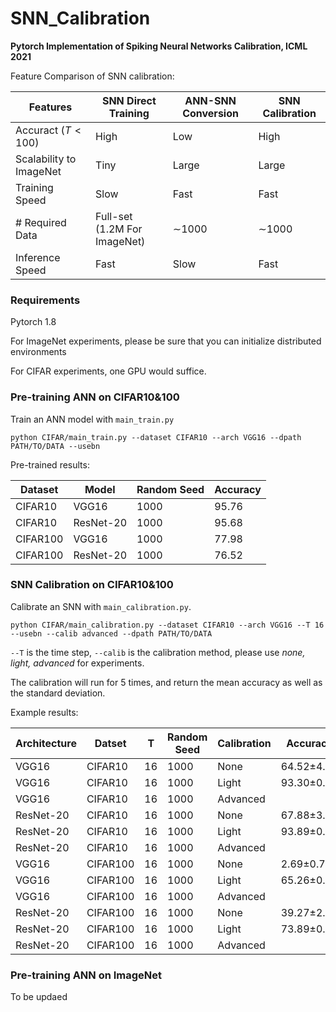 # SNN_Calibration
**Pytorch Implementation of Spiking Neural Networks Calibration, ICML 2021**

Feature Comparison of SNN calibration:

| Features                | SNN Direct Training                | ANN-SNN Conversion | SNN Calibration |
| ----------------------- | ---------------------------------- | ------------------ | --------------- |
| Accuract ($T<100$)      | High                               | Low                | High            |
| Scalability to ImageNet | Tiny                               | Large              | Large           |
| Training Speed          | Slow                               | Fast               | Fast            |
| # Required Data         | Full-set <br />(1.2M For ImageNet) | $\sim$1000         | $\sim$1000      |
| Inference Speed         | Fast                               | Slow               | Fast            |



### Requirements

Pytorch 1.8

For ImageNet experiments, please be sure that you can initialize distributed environments

For CIFAR experiments, one GPU would suffice. 



### Pre-training ANN on CIFAR10&100

Train an ANN model with `main_train.py`

`python CIFAR/main_train.py --dataset CIFAR10 --arch VGG16 --dpath PATH/TO/DATA --usebn `

Pre-trained results:

| Dataset  | Model     | Random Seed | Accuracy |
| -------- | --------- | ----------- | -------- |
| CIFAR10  | VGG16     | 1000        | 95.76    |
| CIFAR10  | ResNet-20 | 1000        | 95.68    |
| CIFAR100 | VGG16     | 1000        | 77.98    |
| CIFAR100 | ResNet-20 | 1000        | 76.52    |



### SNN Calibration on CIFAR10&100

Calibrate an SNN with `main_calibration.py`.

`python CIFAR/main_calibration.py --dataset CIFAR10 --arch VGG16 --T 16 --usebn --calib advanced --dpath PATH/TO/DATA `

`--T` is the time step, `--calib`  is the calibration method, please use *none, light, advanced* for experiments.  

The calibration will run for 5 times, and return the mean accuracy as well as the standard deviation. 

Example results:

| Architecture | Datset   | T    | Random Seed | Calibration | Accuracy       |
| ------------ | -------- | ---- | ----------- | ----------- | -------------- |
| VGG16        | CIFAR10  | 16   | 1000        | None        | 64.52$\pm$4.12 |
| VGG16        | CIFAR10  | 16   | 1000        | Light       | 93.30$\pm$0.08 |
| VGG16        | CIFAR10  | 16   | 1000        | Advanced    |                |
| ResNet-20    | CIFAR10  | 16   | 1000        | None        | 67.88$\pm$3.63 |
| ResNet-20    | CIFAR10  | 16   | 1000        | Light       | 93.89$\pm$0.20 |
| ResNet-20    | CIFAR10  | 16   | 1000        | Advanced    |                |
| VGG16        | CIFAR100 | 16   | 1000        | None        | 2.69$\pm$0.76  |
| VGG16        | CIFAR100 | 16   | 1000        | Light       | 65.26$\pm$0.99 |
| VGG16        | CIFAR100 | 16   | 1000        | Advanced    |                |
| ResNet-20    | CIFAR100 | 16   | 1000        | None        | 39.27$\pm$2.85 |
| ResNet-20    | CIFAR100 | 16   | 1000        | Light       | 73.89$\pm$0.15 |
| ResNet-20    | CIFAR100 | 16   | 1000        | Advanced    |                |



### Pre-training ANN on ImageNet

To be updaed



